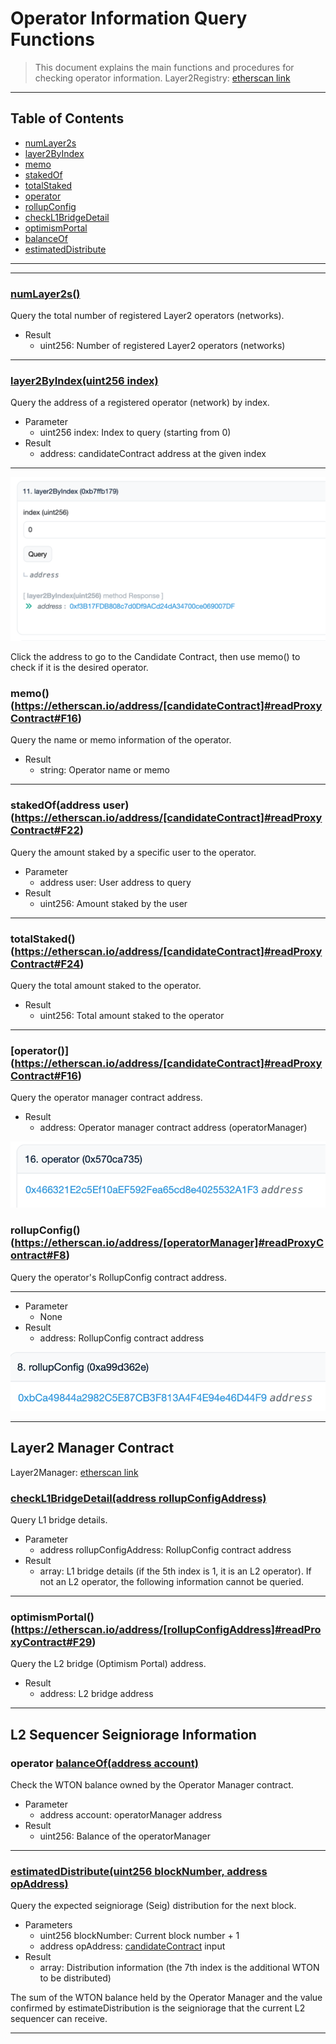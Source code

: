 # Operator Information Query Functions
> This document explains the main functions and procedures for checking operator information.
Layer2Registry: [etherscan link](https://etherscan.io/address/0x7846c2248a7b4de77e9c2bae7fbb93bfc286837b)

---

## Table of Contents
- [numLayer2s](#numlayer2s)
- [layer2ByIndex](#layer2byindexuint256-index)
- [memo](#memo)
- [stakedOf](#stakedofaddress-user)
- [totalStaked](#totalstaked)
- [operator](#operator)
- [rollupConfig](#rollupconfig)
- [checkL1BridgeDetail](#checkl1bridgedetailaddress-rollupconfigaddress)
- [optimismPortal](#optimismportal)
- [balanceOf](#operator-balanceofaddress-account)
- [estimatedDistribute](#estimateddistributeuint256-blocknumber-address-opaddress)

---

*********

### [numLayer2s()](https://etherscan.io/address/0x7846c2248a7b4de77e9c2bae7fbb93bfc286837b#readProxyContract#F13)

Query the total number of registered Layer2 operators (networks).

- Result
  - uint256: Number of registered Layer2 operators (networks)

*********

### [layer2ByIndex(uint256 index)](https://etherscan.io/address/0x7846c2248a7b4de77e9c2bae7fbb93bfc286837b#readProxyContract#F11)

Query the address of a registered operator (network) by index.

- Parameter
  - uint256 index: Index to query (starting from 0)
- Result
  - address: candidateContract address at the given index

*********

![Check candidateContract](../img/operator_info_1.png)

Click the address to go to the Candidate Contract, then use memo() to check if it is the desired operator.

### memo()(https://etherscan.io/address/[candidateContract]#readProxyContract#F16)

Query the name or memo information of the operator.

- Result
  - string: Operator name or memo

*********

### stakedOf(address user)(https://etherscan.io/address/[candidateContract]#readProxyContract#F22)

Query the amount staked by a specific user to the operator.

- Parameter
  - address user: User address to query
- Result
  - uint256: Amount staked by the user

*********

### totalStaked() (https://etherscan.io/address/[candidateContract]#readProxyContract#F24)

Query the total amount staked to the operator.

- Result
  - uint256: Total amount staked to the operator

*********

### [operator()] (https://etherscan.io/address/[candidateContract]#readProxyContract#F16)

Query the operator manager contract address.

- Result
  - address: Operator manager contract address (operatorManager)

![Check operatorManager address](../img/operator_info_2.png)

### rollupConfig() (https://etherscan.io/address/[operatorManager]#readProxyContract#F8)

Query the operator's RollupConfig contract address.

*********

- Parameter
  - None
- Result
  - address: RollupConfig contract address

![Check rollupConfig address](../img/operator_info_3.png)

*********

## Layer2 Manager Contract
Layer2Manager: [etherscan link](https://etherscan.io/address/0xD6Bf6B2b7553c8064Ba763AD6989829060FdFC1D)

### [checkL1BridgeDetail(address rollupConfigAddress)](https://etherscan.io/address/0xD6Bf6B2b7553c8064Ba763AD6989829060FdFC1D#readProxyContract#F5)

Query L1 bridge details.

- Parameter
  - address rollupConfigAddress: RollupConfig contract address
- Result
  - array: L1 bridge details (if the 5th index is 1, it is an L2 operator). If not an L2 operator, the following information cannot be queried.

*********

### optimismPortal() (https://etherscan.io/address/[rollupConfigAddress]#readProxyContract#F29)

Query the L2 bridge (Optimism Portal) address.

- Result
  - address: L2 bridge address

*********

## L2 Sequencer Seigniorage Information

### operator [balanceOf(address account)](https://etherscan.io/address/0xc4A11aaf6ea915Ed7Ac194161d2fC9384F15bff2#readContract#F2)

Check the WTON balance owned by the Operator Manager contract.

- Parameter
  - address account: operatorManager address
- Result
  - uint256: Balance of the operatorManager

*********

### [estimatedDistribute(uint256 blockNumber, address opAddress)](https://etherscan.io/address/0x0b55a0f463b6defb81c6063973763951712d0e5f#readProxyContract#F30)

Query the expected seigniorage (Seig) distribution for the next block.

- Parameters
  - uint256 blockNumber: Current block number + 1
  - address opAddress: [candidateContract](#layer2byindexuint256-index) input
- Result
  - array: Distribution information (the 7th index is the additional WTON to be distributed)

The sum of the WTON balance held by the Operator Manager and the value confirmed by estimateDistribution is the seigniorage that the current L2 sequencer can receive.

********* 